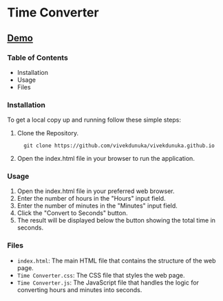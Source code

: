 # Time Converter
## [Demo](https://vivekdunuka.github.io)
### Table of Contents
+ Installation
+ Usage
+ Files
### Installation
To get a local copy up and running follow these simple steps:
1. Clone the Repository.

     ```
       git clone https://github.com/vivekdunuka/vivekdunuka.github.io
     ```
3. Open the index.html file in your browser to run the application.
### Usage
1. Open the index.html file in your preferred web browser.
2. Enter the number of hours in the "Hours" input field.
3. Enter the number of minutes in the "Minutes" input field.
4. Click the "Convert to Seconds" button.
5. The result will be displayed below the button showing the total time in seconds.
### Files
+ `index.html`: The main HTML file that contains the structure of the web page.
+ `Time Converter.css`: The CSS file that styles the web page.
+ `Time Converter.js`: The JavaScript file that handles the logic for converting hours and minutes into seconds.
